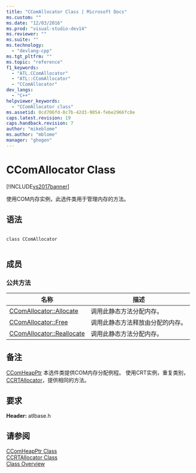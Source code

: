 ```yaml
---
title: "CComAllocator Class | Microsoft Docs"
ms.custom: ""
ms.date: "12/03/2016"
ms.prod: "visual-studio-dev14"
ms.reviewer: ""
ms.suite: ""
ms.technology: 
  - "devlang-cpp"
ms.tgt_pltfrm: ""
ms.topic: "reference"
f1_keywords: 
  - "ATL.CComAllocator"
  - "ATL::CComAllocator"
  - "CComAllocator"
dev_langs: 
  - "C++"
helpviewer_keywords: 
  - "CComAllocator class"
ms.assetid: 0cd706fd-0c7b-42d3-9054-febe2966fc8e
caps.latest.revision: 19
caps.handback.revision: 7
author: "mikeblome"
ms.author: "mblome"
manager: "ghogen"
---
```

# CComAllocator Class
[!INCLUDE[vs2017banner](../../assembler/inline/includes/vs2017banner.md)]

使用COM内存实例，此选件类用于管理内存的方法。  
  
## 语法  
  
```  
  
class CComAllocator  
  
```  
  
## 成员  
  
### 公共方法  
  
|名称|描述|  
|--------|--------|  
|[CComAllocator::Allocate](../Topic/CComAllocator::Allocate.md)|调用此静态方法分配内存。|  
|[CComAllocator::Free](../Topic/CComAllocator::Free.md)|调用此静态方法释放由分配的内存。|  
|[CComAllocator::Reallocate](../Topic/CComAllocator::Reallocate.md)|调用此静态方法分配内存。|  
  
## 备注  
 [CComHeapPtr](../../atl/reference/ccomheapptr-class.md) 本选件类提供COM内存分配例程。  使用CRT实例，重复类别，[CCRTAllocator](../../atl/reference/ccrtallocator-class.md)，提供相同的方法。  
  
## 要求  
 **Header:** atlbase.h  
  
## 请参阅  
 [CComHeapPtr Class](../../atl/reference/ccomheapptr-class.md)   
 [CCRTAllocator Class](../../atl/reference/ccrtallocator-class.md)   
 [Class Overview](../../atl/atl-class-overview.md)